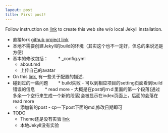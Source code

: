 ```yaml
---
layout: post
title: First post!
---
```


Follow instruction on [link](https://www.smashingmagazine.com/2014/08/build-blog-jekyll-github-pages/) to create this web site w/o local Jekyll installation.

* 直接fork [github project link](https://github.com/barryclark/jekyll-now)
* 本地不需要创建Jekyll的build的环境（其实这个也不一定好，但总的来说还是方便）
* 基本的修改包括：
　　* _config.yml
    * about.md
    * 上传自己的avatar
* On this [link](https://programminghistorian.org/lessons/building-static-sites-with-jekyll-github-pages), 有一些关于配置的描述.
* 碰到过的一些问题
　　* build失败 - 可以到相应项目的setting页面看到build错误的信息
　　* read more - 大概是在post的ｍｄ里面的第一个段落(通过多余一个空行来生成一个新的段落)会被显示在index页面上，后面的会落在read more
    * 添加新的post - cp一下post下面的md,修改日期即可
* TODO
  * Theme还是没有实验 [link](https://help.github.com/articles/creating-a-github-pages-site-with-the-jekyll-theme-chooser/)
  * 本地Jekyll没有实验
